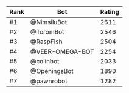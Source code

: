 Rank|Bot|Rating
---|---|---
#1|@NimsiluBot|2611
#2|@ToromBot|2546
#3|@RaspFish|2504
#4|@VEER-OMEGA-BOT|2254
#5|@colinbot|2033
#6|@OpeningsBot|1890
#7|@pawnrobot|1282
